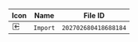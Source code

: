 | Icon | Name | File ID |
| ---  | ---  | ---     |
| ![](Import.png) | `Import` | `202702680418688184` |
